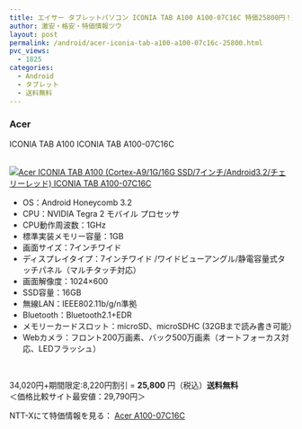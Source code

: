 ```yaml
---
title: エイサー タブレットパソコン ICONIA TAB A100 A100-07C16C 特価25800円！送料無料！
author: 激安・格安・特価情報ツウ
layout: post
permalink: /android/acer-iconia-tab-a100-a100-07c16c-25800.html
pvc_views:
  - 1825
categories:
  - Android
  - タブレット
  - 送料無料
---
```

### Acer  
ICONIA TAB A100 ICONIA TAB A100-07C16C

<div class="img-bg2 img_L">
  <a href="http://px.a8.net/svt/ejp?a8mat=ZYP6S+8IMA3E+S1Q+BWGDT&#038;a8ejpredirect=http://nttxstore.jp/_II_EI13774591" target="_blank"><br /> <img border="0" alt="Acer ICONIA TAB A100 (Cortex-A9/1G/16G SSD/7インチ/Android3.2/チェリーレッド) ICONIA TAB A100-07C16C" src="http://i1.wp.com/image.nttxstore.jp/l2_images/E/EI/EI13774591.jpg?w=120" px" data-recalc-dims="1" /></a>
</div>

<!--more-->

  * OS：Android Honeycomb 3.2
  * CPU：NVIDIA Tegra 2 モバイル プロセッサ
  * CPU動作周波数：1GHz
  * 標準実装メモリー容量：1GB
  * 画面サイズ：7インチワイド
  * ディスプレイタイプ：7インチワイド /ワイドビューアングル/静電容量式タッチパネル（マルチタッチ対応）
  * 画面解像度：1024×600
  * SSD容量：16GB
  * 無線LAN：IEEE802.11b/g/n準拠
  * Bluetooth：Bluetooth2.1+EDR
  * メモリーカードスロット：microSD、microSDHC (32GBまで読み書き可能）
  * Webカメラ：フロント200万画素、バック500万画素（オートフォーカス対応、LEDフラッシュ）

<br clear="all" />

34,020円+期間限定:8,220円割引 = <span class="tokka-price"><strong>25,800</strong></span> 円（税込）**送料無料**  
＜価格比較サイト最安値：29,790円＞

NTT-Xにて特価情報を見る： <span class="fs150p"><a href="http://px.a8.net/svt/ejp?a8mat=ZYP6S+8IMA3E+S1Q+BWGDT&#038;a8ejpredirect=http://nttxstore.jp/_II_EI13774591" target="_blank">Acer A100-07C16C</a></span>